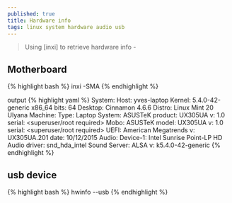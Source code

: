 ```yaml
---
published: true
title: Hardware info
tags: linux system hardware audio usb
---
```

> Using [inxi] to retrieve hardware info - [](https://www.maketecheasier.com/check-hardware-information-linux/)

## Motherboard
{% highlight bash %}
inxi -SMA
{% endhighlight %}

output
{% highlight yaml %}
System:    Host: yves-laptop Kernel: 5.4.0-42-generic x86_64 bits: 64 Desktop: Cinnamon 4.6.6 
           Distro: Linux Mint 20 Ulyana 
Machine:   Type: Laptop System: ASUSTeK product: UX305UA v: 1.0 
           serial: <superuser/root required> 
           Mobo: ASUSTeK model: UX305UA v: 1.0 serial: <superuser/root required> 
           UEFI: American Megatrends v: UX305UA.201 date: 10/12/2015 
Audio:     Device-1: Intel Sunrise Point-LP HD Audio driver: snd_hda_intel 
           Sound Server: ALSA v: k5.4.0-42-generic 
{% endhighlight %}

## usb device
{% highlight bash %}
hwinfo --usb
{% endhighlight %}
